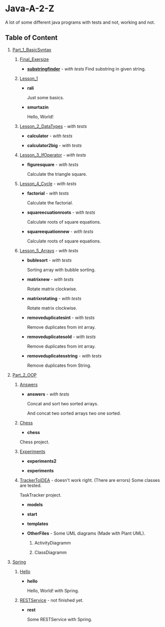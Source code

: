 # Java-A-2-Z

A lot of some different java programs with tests and not, working and not.

## Table of Content

1. [Part_1_BasicSyntax](https://github.com/Lanskask/Java-A-2-Z/tree/master/Part_1_BasicSyntax)

    1. [Final_Exersize](https://github.com/Lanskask/Java-A-2-Z/tree/master/Part_1_BasicSyntax/Final_Exersize)

        * [**substringfinder**]() - _with tests_
            Find substring in given string.
    1. [Lesson_1](https://github.com/Lanskask/Java-A-2-Z/tree/master/Part_1_BasicSyntax/Lesson_1)

        * **rali**

            Just some basics.

        * **smurtazin**
    
            Hello, World!

    1. [Lesson_2_DataTypes](https://github.com/Lanskask/Java-A-2-Z/tree/master/Part_1_BasicSyntax/Lesson_2_DataTypes) - _with tests_

        * **calculator**  - _with tests_

        * **calculator2big**  - _with tests_

    1. [Lesson_3_IfOperator](https://github.com/Lanskask/Java-A-2-Z/tree/master/Part_1_BasicSyntax/Lesson_3_IfOperator) - _with tests_

        * **figuresquare** - _with tests_
            
            Calculate the triangle square.

    1. [Lesson_4_Cycle](https://github.com/Lanskask/Java-A-2-Z/tree/master/Part_1_BasicSyntax/Lesson_4_Cycle) - _with tests_

        * **factorial** - _with tests_
        
            Calculate the factorial.

        * **squareecuationroots** - _with tests_

            Calculate roots of square equations. 

        * **squareequationnew** - _with tests_

            Calculate roots of square equations. 

    1. [Lesson_5_Arrays](https://github.com/Lanskask/Java-A-2-Z/tree/master/Part_1_BasicSyntax/Lesson_5_Arrays) - _with tests_

        * **bublesort** - _with tests_
            
            Sorting array with bubble sorting. 

        * **matrixnew** - _with tests_
            
            Rotate matrix clockwise.

        * **matrixrotating** - _with tests_

            Rotate matrix clockwise.

        * **removeduplicatesint** - _with tests_

            Remove duplicates from int array.

        * **removeduplicatesold** - _with tests_

            Remove duplicates from int array.

        * **removeduplicatesstring** - _with tests_

            Remove duplicates from String.

1. [Part_2_OOP](https://github.com/Lanskask/Java-A-2-Z/tree/master/Part_2_OOP)

    1. [Answers](https://github.com/Lanskask/Java-A-2-Z/tree/master/Part_2_OOP/Answers)

        * **answers**  - _with tests_

            Concat and sort two sorted arrays.

            And concat two sorted arrays two one sorted.

    1. [Chess](https://github.com/Lanskask/Java-A-2-Z/tree/master/Part_2_OOP/Chess)

        * **chess**

        Chess project. 

    1. [Experiments](https://github.com/Lanskask/Java-A-2-Z/tree/master/Part_2_OOP/Experiments)

        * **experiments2**

        * **experiments**

    1. [TrackerToIDEA](https://github.com/Lanskask/Java-A-2-Z/tree/master/Part_2_OOP/TrackerToIDEA) - doesn't work right. (There are errors) Some classes are tested.

        TaskTracker project. 

        * **models**

        * **start**

        * **templates**

        * **OtherFiles** - Some UML diagrams (Made with Plant UML).
        
            1. ActivityDiagramm

            1. ClassDiagramm

1. [Spring](https://github.com/Lanskask/Java-A-2-Z/tree/master/Spring)

    1. [Hello](https://github.com/Lanskask/Java-A-2-Z/tree/master/Spring/Hello)

        * **hello**
        
            Hello, World! with Spring.

    1. [RESTService](https://github.com/Lanskask/Java-A-2-Z/tree/master/Spring/RESTService) - not finished yet.

        * **rest**

            Some RESTService with Spring. 


